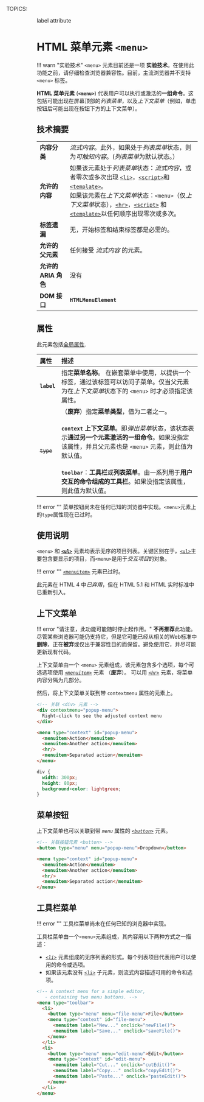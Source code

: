 TOPICS: <menu>
        <menu> label attribute

# HTML 菜单元素 `<menu>`

!!! warn "实验技术"
    `<menu>` 元素目前还是一项 **实验技术**。在使用此功能之前，请仔细检查浏览器兼容性。目前，主流浏览器并不支持 `<menu>` 标签。

**HTML 菜单元素** (**`<menu>`**) 代表用户可以执行或激活的**一组命令**。这包括可能出现在屏幕顶部的*列表菜单*，以及*上下文菜单*（例如，单击按钮后可能出现在按钮下方的上下文菜单）。

## 技术摘要

|  |  |
| :-- | :-- |
| **内容分类** | *流式内容*。此外，如果处于*列表菜单*状态，则为*可触知内容*。(*列表菜单*为默认状态。） |
| **允许的内容** | 如果该元素处于*列表菜单*状态：*流式内容*，或者零次或多次出现 [`<li>`](/zh-hans/webfrontend/<li>)，[`<script>`](/zh-hans/webfrontend/<script>)和[`<template>`](/zh-hans/webfrontend/<template>)。<br>如果该元素在*上下文菜单*状态：`<menu>`（仅*上下文菜单*状态），[`<hr>`](/zh-hans/webfrontend/<hr>)，[`<script>`](/zh-hans/webfrontend/<script>) 和 [`<template>`](/zh-hans/webfrontend/<template>)以任何顺序出现零次或多次。 |
| **标签遗漏**| 无，开始标签和结束标签都是必需的。 |
| **允许的父元素** | 任何接受 *流式内容* 的元素。 |
| **允许的 ARIA 角色** | 没有 |
| **DOM 接口** | **`HTMLMenuElement`** |

## 属性

此元素包括[全局属性](/zh-hans/webfrontend/HTML_Global_Attributes).

| 属性 | 描述 |
| :-- | :-- |
| **`label`** | 指定**菜单名称**。 在嵌套菜单中使用，以提供一个标签，通过该标签可以访问子菜单。仅当父元素为在*上下文菜单*状态下的 `<menu>` 时才必须指定该属性。|
| ~~`type`~~ | （**废弃**）指定**菜单类型**，值为二者之一。<br><br>**`context`** **上下文菜单**。即*弹出菜单*状态，该状态表示**通过另一个元素激活的一组命令**。如果没指定该属性，并且父元素也是 `<menu>` 元素，则此值为默认值。<br><br>**`toolbar`**：**工具栏**或**列表菜单**。由一系列用于**用户交互的命令组成的工具栏**。如果没指定该属性，则此值为默认值。|

!!! error ""
    菜单按钮尚未在任何已知的浏览器中实现。`<menu>`元素上的`type`属性现在已过时。

## 使用说明

`<menu>` 和 **[`<ul>`](/zh-hans/webfrontend/<ul>)** 元素均表示无序的项目列表。关键区别在于，[`<ul>`](/zh-hans/webfrontend/<ul>)主要包含要显示的项目，而`<menu>`是用于*交互项目*的对象。

!!! error ""
    [`<menuitem>`](/zh-hans/webfrontend/<menuitem>) 元素已过时。

此元素在 HTML 4 中*已弃用*，但在 HTML 5.1 和 HTML 实时标准中已重新引入。

## 上下文菜单

!!! error "请注意，此功能可能随时停止起作用。"
    **不再推荐**此功能。尽管某些浏览器可能仍支持它，但是它可能已经从相关的Web标准中**删除**，正在**被弃**或仅出于兼容性目的而保留。避免使用它，并尽可能更新现有代码。

上下文菜单由一个 `<menu>` 元素组成，该元素包含多个选项，每个可选选项使用 *[`<menuitem>`](/zh-hans/webfrontend/<menuitem>)* 元素 （**废弃**）。
可以用 *[`<hr>`](/zh-hans/webfrontend/<hr>)* 元素，将菜单内容分隔为几部分。

然后，将上下文菜单关联到带 `contextmenu` 属性的元素上。

```html
<!-- 关联 <div> 元素 -->
<div contextmenu="popup-menu">
  Right-click to see the adjusted context menu
</div>

<menu type="context" id="popup-menu">
  <menuitem>Action</menuitem>
  <menuitem>Another action</menuitem>
  <hr/>
  <menuitem>Separated action</menuitem>
</menu>
```

```css
div {
  width: 300px;
  height: 80px;
  background-color: lightgreen;
}
```

## 菜单按钮

上下文菜单也可以关联到带 *`menu`* 属性的 *[`<button>`](/zh-hans/webfrontend/<button>)* 元素。

```html
<!-- 关联按钮元素 <button> -->
<button type="menu" menu="popup-menu">Dropdown</button>

<menu type="context" id="popup-menu">
  <menuitem>Action</menuitem>
  <menuitem>Another action</menuitem>
  <hr/>
  <menuitem>Separated action</menuitem>
</menu>
```

## 工具栏菜单

!!! error ""
    工具栏菜单尚未在任何已知的浏览器中实现。

工具栏菜单由一个`<menu>`元素组成，其内容用以下两种方式之一描述：

- *[`<li>`](/zh-hans/webfrontend/<li>)* 元素组成的无序列表的形式。每个列表项目代表用户可以使用的命令或选项。
- 如果该元素没有 [`<li>`](/zh-hans/webfrontend/<li>) 子元素，则流式内容描述可用的命令和选项。

```html
<!-- A context menu for a simple editor,
   - containing two menu buttons. -->
<menu type="toolbar">
  <li>
    <button type="menu" menu="file-menu">File</button>
    <menu type="context" id="file-menu">
      <menuitem label="New..." onclick="newFile()">
      <menuitem label="Save..." onclick="saveFile()">
    </menu>
  </li>
  <li>
    <button type="menu" menu="edit-menu">Edit</button>
    <menu type="context" id="edit-menu">
      <menuitem label="Cut..." onclick="cutEdit()">
      <menuitem label="Copy..." onclick="copyEdit()">
      <menuitem label="Paste..." onclick="pasteEdit()">
    </menu>
  </li>
</menu>
```

